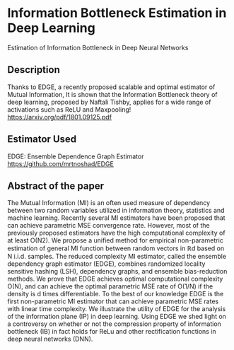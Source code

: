 # Information Bottleneck Estimation in Deep Learning 
Estimation of Information Bottleneck in Deep Neural Networks

## Description
Thanks to EDGE, a recently proposed scalable and optimal estimator of Mutual Information, It is shown that the Information Bottleneck theory of deep learning, proposed by Naftali Tishby, applies for a wide range of activations such as ReLU and Maxpooling!
https://arxiv.org/pdf/1801.09125.pdf

## Estimator Used
EDGE: Ensemble Dependence Graph Estimator
https://github.com/mrtnoshad/EDGE

## Abstract of the paper
The Mutual Information (MI) is an often used measure of dependency between two random variables utilized in information theory, statistics and machine learning. Recently several MI estimators have been proposed that can achieve parametric MSE convergence rate. However, most of the previously proposed estimators have the high computational complexity of at least O(N2). We propose a unified method for empirical non-parametric estimation of general MI function between random vectors in ℝd based on N i.i.d. samples. The reduced complexity MI estimator, called the ensemble dependency graph estimator (EDGE), combines randomized locality sensitive hashing (LSH), dependency graphs, and ensemble bias-reduction methods. We prove that EDGE achieves optimal computational complexity O(N), and can achieve the optimal parametric MSE rate of O(1/N) if the density is d times differentiable. To the best of our knowledge EDGE is the first non-parametric MI estimator that can achieve parametric MSE rates with linear time complexity. We illustrate the utility of EDGE for the analysis of the information plane (IP) in deep learning. Using EDGE we shed light on a controversy on whether or not the compression property of information bottleneck (IB) in fact holds for ReLu and other rectification functions in deep neural networks (DNN).

